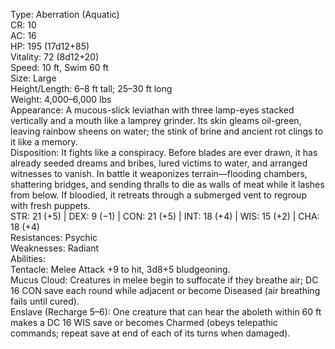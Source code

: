 Type: Aberration (Aquatic)  
CR: 10  
AC: 16  
HP: 195 (17d12+85)  
Vitality: 72 (8d12+20)  
Speed: 10 ft, Swim 60 ft  
Size: Large  
Height/Length: 6–8 ft tall; 25–30 ft long  
Weight: 4,000–6,000 lbs  
Appearance: A mucous-slick leviathan with three lamp-eyes stacked vertically and a mouth like a lamprey grinder. Its skin gleams oil-green, leaving rainbow sheens on water; the stink of brine and ancient rot clings to it like a memory.  
Disposition: It fights like a conspiracy. Before blades are ever drawn, it has already seeded dreams and bribes, lured victims to water, and arranged witnesses to vanish. In battle it weaponizes terrain—flooding chambers, shattering bridges, and sending thralls to die as walls of meat while it lashes from below. If bloodied, it retreats through a submerged vent to regroup with fresh puppets.  
STR: 21 (+5) | DEX: 9 (−1) | CON: 21 (+5) | INT: 18 (+4) | WIS: 15 (+2) | CHA: 18 (+4)  
Resistances: Psychic  
Weaknesses: Radiant  
Abilities:  
Tentacle: Melee Attack +9 to hit, 3d8+5 bludgeoning.  
Mucus Cloud: Creatures in melee begin to suffocate if they breathe air; DC 16 CON save each round while adjacent or become Diseased (air breathing fails until cured).  
Enslave (Recharge 5–6): One creature that can hear the aboleth within 60 ft makes a DC 16 WIS save or becomes Charmed (obeys telepathic commands; repeat save at end of each of its turns when damaged).